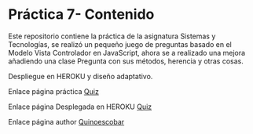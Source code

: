 # Práctica 7- Contenido

Este repositorio contiene la práctica de la asignatura Sistemas y Tecnologías,  se realizó un pequeño juego de preguntas  basado en el Modelo Vista Controlador en JavaScript, ahora se a realizado una mejora añadiendo una clase Pregunta con sus métodos, herencia y otras cosas.

Despliegue en HEROKU y diseño adaptativo.


Enlace página práctica [Quiz](https://quinoescobar.github.io/sytw_prt_07)

Enlace página Desplegada en HEROKU [Quiz](frozen-wildwood-4097.herokuapp.com)

Enlace página author [Quinoescobar](https://quinoescobar.github.io)
